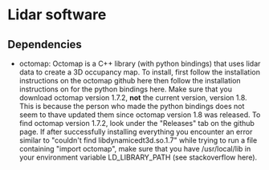 # Lidar software

## Dependencies

- octomap: Octomap is a C++ library (with python bindings) that uses lidar data to create a 3D occupancy map. To install, first follow the installation instructions on the octomap github here then follow the installation instructions on for the python bindings here. Make sure that you download octomap version 1.7.2, **not** the current version, version 1.8. This is because the person who made the python bindings does not seem to thave updated them since octomap version 1.8 was released. To find octomap version 1.7.2, look under the "Releases" tab on the github page. If after successfully installing everything you encounter an error similar to "couldn't find libdynamicedt3d.so.1.7" while trying to run a file containing "import octomap", make sure that you have /usr/local/lib in your environment variable LD_LIBRARY_PATH (see stackoverflow here).
